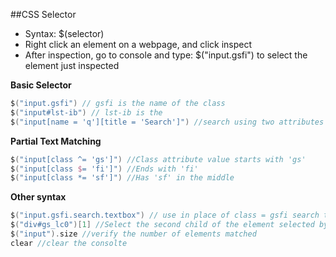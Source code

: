 ##CSS Selector 

* Syntax: $(selector)  
* Right click an element on a webpage, and click inspect  
* After inspection, go to console and type: $("input.gsfi") to select the element just inspected

**Basic Selector** 
```groovy
$("input.gsfi") // gsfi is the name of the class  
$("input#lst-ib") // lst-ib is the 
$("input[name = 'q'][title = 'Search']") //search using two attributes at once
```

**Partial Text Matching**
```groovy
$("input[class ^= 'gs']") //Class attribute value starts with 'gs'
$("input[class $= 'fi']") //Ends with 'fi'
$("input[class *= 'sf']") //Has 'sf' in the middle
```

**Other syntax**
```groovy
$("input.gsfi.search.textbox") // use in place of class = gsfi search textbox
$("div#gs_lc0")[1] //Select the second child of the element selected by ("div#gs_lc0") 
$("input").size //verify the number of elements matched
clear //clear the consolte
```
